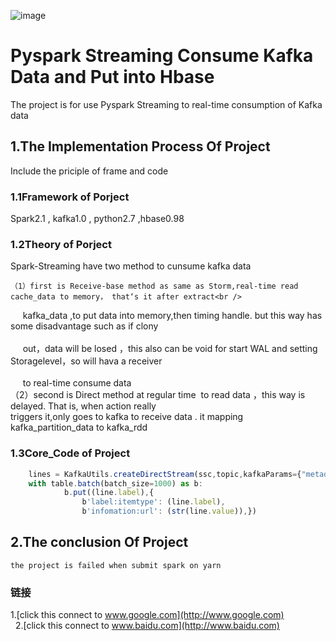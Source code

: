 ![image](http://images.cnitblog.com/i/607542/201403/141558148063393.gif)

Pyspark Streaming Consume Kafka Data and Put into Hbase  
===================================  
  The project is for use Pyspark Streaming to real-time consumption of Kafka data<br />  
    
  
1.The Implementation Process Of Project  
-----------------------------------  
  Include the priciple of frame and code<br />   
    
### 1.1Framework of Porject  
 Spark2.1 , kafka1.0 , python2.7 ,hbase0.98<br />
 
### 1.2Theory of Porject
 Spark-Streaming have two method to cunsume kafka data<br />   

    （1）first is Receive-base method as same as Storm,real-time read cache_data to memory， that‘s it after extract<br />  
      kafka_data ,to put data into memory,then timing handle. but this way has some disadvantage such as if clony<br />   
      out，data will be losed ，this also can be void for start WAL and setting Storagelevel，so will hava a receiver<br />  
      to real-time consume data<br /> 
    （2）second is Direct method at regular time  to read data ，this way is delayed. That is, when action really<br /> 
      triggers it,only goes to kafka to receive data . it mapping kafka_partition_data to kafka_rdd<br />  

     
### 1.3Core_Code of Project
```javascript
    lines = KafkaUtils.createDirectStream(ssc,topic,kafkaParams={"metadata.broker.list":brokers})
    with table.batch(batch_size=1000) as b:
            b.put((line.label),{
                b'label:itemtype': (line.label),
                b'infomation:url': (str(line.value)),})
```

    
    
2.The conclusion Of Project  
----------------------------------- 

    the project is failed when submit spark on yarn

 
### 链接  
1.[click this connect to www.google.com](http://www.google.com)<br />  
2.[click this connect to www.baidu.com](http://www.baidu.com)<br />  
